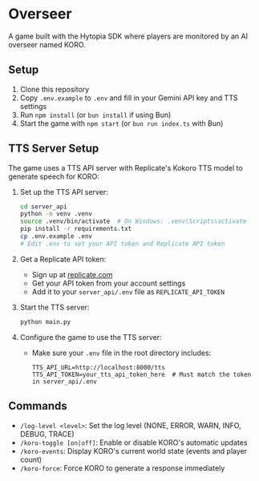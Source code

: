# Overseer

A game built with the Hytopia SDK where players are monitored by an AI overseer named KORO.

## Setup

1. Clone this repository
2. Copy `.env.example` to `.env` and fill in your Gemini API key and TTS settings
3. Run `npm install` (or `bun install` if using Bun)
4. Start the game with `npm start` (or `bun run index.ts` with Bun)

## TTS Server Setup

The game uses a TTS API server with Replicate's Kokoro TTS model to generate speech for KORO:

1. Set up the TTS API server:
   ```bash
   cd server_api
   python -m venv .venv
   source .venv/bin/activate  # On Windows: .venv\Scripts\activate
   pip install -r requirements.txt
   cp .env.example .env
   # Edit .env to set your API token and Replicate API token
   ```

2. Get a Replicate API token:
   - Sign up at [replicate.com](https://replicate.com)
   - Get your API token from your account settings
   - Add it to your `server_api/.env` file as `REPLICATE_API_TOKEN`

3. Start the TTS server:
   ```bash
   python main.py
   ```

4. Configure the game to use the TTS server:
   - Make sure your `.env` file in the root directory includes:
     ```
     TTS_API_URL=http://localhost:8000/tts
     TTS_API_TOKEN=your_tts_api_token_here  # Must match the token in server_api/.env
     ```

## Commands

- `/log-level <level>`: Set the log level (NONE, ERROR, WARN, INFO, DEBUG, TRACE)
- `/koro-toggle [on|off]`: Enable or disable KORO's automatic updates
- `/koro-events`: Display KORO's current world state (events and player count)
- `/koro-force`: Force KORO to generate a response immediately
